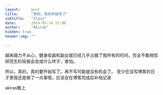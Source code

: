 ```yaml
---
layout:     post
title:      "真的，真的开始写了"
subtitle:   "2lazy"
date:       2024-05-14 17:00
author:     "Akiras"
hidden: true
header-img: ""
   
---
```


越来越力不从心，健身绘画和副业就已经几乎占据了我所有的时间，完全不敢相信研究生阶段我会变成什么样子，害怕。

所以，真的，真的要开始写了。再不写可能就没有机会了。
至少在没写博客的日子里我还是做了一点事情，应该会在博客完成后补档记录


akiras敬上